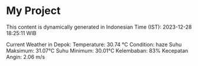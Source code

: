 # My Project

This content is dynamically generated in Indonesian Time (IST): 2023-12-28 18:25:11 WIB


Current Weather in Depok:
Temperature: 30.74 °C
Condition: haze
Suhu Maksimum: 31.07°C
Suhu Minimum: 30.01°C
Kelembaban: 83%
Kecepatan Angin: 2.06 m/s
